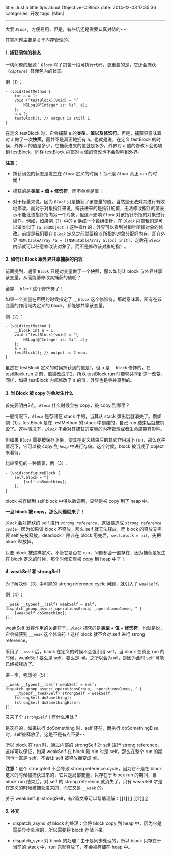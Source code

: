 title: Just a little tips about Objective-C Block
date: 2014-12-03 17:35:36
categories: 开发
tags: [Mac]

---

大爱 *`Block`*，方便易用，但是，有些坑还是需要认真对待的~~

其实问题主要是关于内存管理的。

#### 1. 捕获闭包的状态

一切问题的起源：*`Block`* 除了包含一段可执行代码，更重要的是，它还会捕获（*`capture`*）其闭包内的状态。

例（1）：

	- (void)testMethod {
	    int a = 1;
	    void (^testBlock)(void) = ^{
	        NSLog(@"Integer is: %i", a);
	    };
	    a = 2;
	    testBlock(); // output is still 1.
	}

在定义 testBlock 时，它会捕获 a 的**类型、值以及修饰符**。但是，捕获只意味着对 a 做了一次**快照**，而并不是真正地拥有 a。也就是说，在定义 testBlock 的时候，外界 a 的值是多少，它捕获进来的值就是多少。外界对 a 值的修改不会影响到 testBlock，同样 testBlock 内部对 a 值的修改也不会影响到外界。

**注意**：

* 捕获闭包的状态是发生在 *`Block`* 定义的时候！而不是 *`Block`* 真正 run 的时候！

* 捕获的是**类型 + 值 + 修饰符**，而不单单是值！

* 对于标量来说，因为 *`Block`* 只是捕获了该变量的值，当然是无法对其进行有效地修改。而对于对象指针来说，捕获进来的是指针的值，无法修改指针的值表示不能让该指针指向另一个对象，但这不影响 *`Block`* 对该指针所指的对象进行操作。例如，如果例（1）中的 a 换成一个数组指针，在 *`Block`* 内部我们是可以做类似于 `[a addObject:]` 这种操作的，外界可以看到对指针所指对象的修改。前提是我们要在 *`Block`* 定义之前就要给 a 所指的对象分配好内存，即在外界 `NSMutableArray *a = [[NSMutableArray alloc] init]`，之后在 *`Block`* 内部就可以任意修改该对象了，而不是修改该对象的指针。


<!--more-->


#### 2. 如何让 Block 跟外界共享捕获的内容

前面提到，通常 *`Block`* 只是对变量做了一个快照，那么如何让 block 与外界共享该变量，从而能够修改其捕获的值呢？

全靠 *`__block`* 这个修饰符了！

如果一个变量在声明的时候指定了 *`__block`* 这个修饰符，那就意味着，所有在该变量的作用域内定义的 block，都能够共享该变量。

例（2）：

	- (void)testMethod {
	    __block int a = 1;
	    void (^testBlock)(void) = ^{
	        NSLog(@"Integer is: %i", a);
	    };
	    a = 2;
	    testBlock(); // output is 2 now.
	}

虽然在 testBlock 定义的时候捕获到的值是1，但 a 是 `__block` 修饰的，在 testBlock run 之前，值被改成了2，所以 testBlock run 时能够共享到这一改变。同样，如果 testBlock 内部修改了 a 的值，外界也是会共享到的。

#### 3. 当 Block 被 copy 时会发生什么

首先要明白2点，*`Block`* 什么时候会被 copy，被 copy 到哪里？

一般情况下，*`Block`* 是存储在 stack 中的，当其从 stack 弹出后就消失了。例如例（1），testBlock 是在 testMethod 的 stack 中创建的，自己 run 结束后就被销毁了。这种情况下，*`Block`* 不会对其捕获的变量的内存管理或者生命周期有影响。

但如果 *`Block`* 需要被保存下来，使其在定义结束后的其它作用域下 run，那么这种情况下，它可以被 copy 到 *`heap`* 中进行存储。这个时候，block 被当成了 object 来看待。

比较常见的一种情景，例（3）：

	- (void)configureBlock {
	    self.block = ^{
	        [self doSomething];
	    };
	}

block 被存储到 self.block 中供以后调用，显然是被 copy 到了 heap 中。

**一旦 block 被 copy，那么问题就来了！**

*`Block`* 会对捕获的 self 进行 *`strong reference`*，这极易造成 *`strong reference cycle`*。因为如果该 block 不释放，那么 self 就无法释放，而 block 的释放又需要 self 先被释放，deadlock！除非在 block 用完后，`self.block = nil`，先把 block 释放掉。

只要 block 被这样定义，不管它是否在 run，问题都会一直存在，因为捕获是发生在 block 定义的时候，那个时候它就被 copy 到 heap 中了！

#### 4. weakSelf 和 strongSelf

为了解决例（3）中可能的 strong reference cycle 问题，就引入了 *`weakSelf`*。

例（4）：

	__weak __typeof__(self) weakSelf = self;
	dispatch_group_async(_operationsGroup, _operationsQueue, ^ {
		[weakSelf doSomething];
	});

weakSelf 发挥作用的关键在于，*`Block`* 捕获的是**类型 + 值 + 修饰符**，也就是说，它会捕获到 `__weak` 这个修饰符！这样 block 就不会对 self 进行 strong reference。

采用了 `__weak` 后，block 在定义的时候不会强引用 self，当 block 在真正 run 的时候，weakSelf 要么是 self，要么是 nil。之所以会为 nil，是因为此时 self 可能已经被释放了。

进一步，考虑例（5）：

	__weak __typeof__(self) weakSelf = self;
	dispatch_group_async(_operationsGroup, _operationsQueue, ^ {
		__typeof__(weakSelf) strongSelf = weakSelf;
		[strongSelf doSomething];
		[strongSelf doSomethingElse];
	});

又来了个 *`strongSelf`*！有什么用处？

是这样的，如果执行 doSomething 时，self 还在，而执行 doSomethingElse 时，self被释放了，这是不是有点不妥~~

所以 block 在 run 时，通过内部的 strongSelf 对 self 进行 strong reference，这样可以保证，如果 weakSelf 在 block 刚 run 时是 self，那么在整个 run 的期间也一直是 self，不会让 self 被释放而变成 nil。

**注意**：这个 strongSelf 不会导致 strong reference cycle，因为它不是在 block 定义的时候被捕获进来的，它只是局部变量，只存在于 block run 的期间，当 block run 结束后，对 self 的 strong reference 就消失了。只有 weakSelf 才是在定义的时候被捕获进来的，而它又是 `__weak` 的。


关于 weakSelf 和 strongSelf，有2篇文章可以帮助理解：[【1】] [1] [【2】] [2]

#### 5. 补充

* dispatch_async 对 block 的处理：会将 block copy 到 heap 中，因为它是需要异步处理的，所以需要将 block 存储下来。

* dispatch_sync 对 block 的处理：由于是同步处理的，所以 block 只存在于当前的 stack 中，run 完就释放了，不会被存储在 heap 中。


[1]: http://www.fantageek.com/1090/understanding-weak-self-and-strong-self/
[2]: http://dhoerl.wordpress.com/2013/04/23/i-finally-figured-out-weakself-and-strongself/
